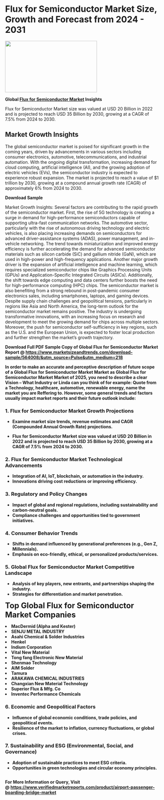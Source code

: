 <H1>Flux for Semiconductor Market Size, Growth and Forecast from 2024 - 2031</H1><img class="aligncenter size-medium wp-image-584254" src="https://thirdeyenews.in/wp-content/uploads/2024/09/Global-Market-Research-300x168.jpeg" alt="" width="300" height="168" /><p><strong>Global&nbsp;<a href="https://www.marketsizeandtrends.com/download-sample/564008/&amp;utm_source=Pulse&amp;utm_medium=218">Flux for Semiconductor Market</a> Insights</strong></p><p>Flux for Semiconductor Market size was valued at USD 20 Billion in 2022 and is projected to reach USD 35 Billion by 2030, growing at a CAGR of 7.5% from 2024 to 2030.</p><p><h2>Market Growth Insights</h2> <p>The global semiconductor market is poised for significant growth in the coming years, driven by advancements in various sectors including consumer electronics, automotive, telecommunications, and industrial automation. With the ongoing digital transformation, increasing demand for cloud computing, artificial intelligence (AI), and the growing adoption of electric vehicles (EVs), the semiconductor industry is expected to experience robust expansion. The market is projected to reach a value of $1 trillion by 2030, growing at a compound annual growth rate (CAGR) of approximately 6% from 2024 to 2030.</p> <p><strong>Download Sample</strong></p> <p>Market Growth Insights: Several factors are contributing to the rapid growth of the semiconductor market. First, the rise of 5G technology is creating a surge in demand for high-performance semiconductors capable of supporting ultra-fast communication networks. The automotive sector, particularly with the rise of autonomous driving technology and electric vehicles, is also placing increasing demands on semiconductors for advanced driver-assistance systems (ADAS), power management, and in-vehicle networking. The trend towards miniaturization and improved energy efficiency is further accelerating the demand for advanced semiconductor materials such as silicon carbide (SiC) and gallium nitride (GaN), which are used in high-power and high-frequency applications. Another major growth driver is the expansion of artificial intelligence and machine learning, which requires specialized semiconductor chips like Graphics Processing Units (GPUs) and Application-Specific Integrated Circuits (ASICs). Additionally, the shift towards edge computing and data centers further boosts the need for high-performance computing (HPC) chips. The semiconductor market is also benefiting from a strong rebound in post-pandemic consumer electronics sales, including smartphones, laptops, and gaming devices. Despite supply chain challenges and geopolitical tensions, particularly in regions like Asia and North America, the long-term outlook for the semiconductor market remains positive. The industry is undergoing transformative innovations, with an increasing focus on research and development to meet the growing demand for chips across multiple sectors. Moreover, the push for semiconductor self-sufficiency in key regions, such as the U.S. and the European Union, is expected to foster local production and further strengthen the market’s growth trajectory. <p><strong></p><p><span class=""><strong>Download Full PDF Sample Copy of Global Flux for Semiconductor Market Report</strong> @ <a href="https://www.marketsizeandtrends.com/download-sample/564008/&amp;utm_source=Pulse&amp;utm_medium=218" target="_blank">https://www.marketsizeandtrends.com/download-sample/564008/&amp;utm_source=Pulse&amp;utm_medium=218</a></span></p><p>In order to make an accurate and perceptive description of future scope of a Global&nbsp;Flux for Semiconductor Market Market as Global&nbsp;Flux for Semiconductor Market Market of 2025, you need to describe a clear Vision &ndash; What Industry or Linda can you think of for example: Quote from a Technology, healthcare, automotive, renewable energy, name the market you are Reffering to. However, some general trends and factors usually impact market reports and their future outlook include:</p><h3>1.&nbsp;<strong>Flux for Semiconductor Market Growth Projections</strong></h3><ul><li>Examine market size trends, revenue estimates and CAGR (Compounded Annual Growth Rate) projections.</li><li><p>Flux for Semiconductor Market size was valued at USD 20 Billion in 2022 and is projected to reach USD 35 Billion by 2030, growing at a CAGR of 7.5% from 2024 to 2030.</p></li></ul><h3>2.&nbsp;<strong>Flux for Semiconductor Market Technological Advancements</strong></h3><ul><li>Integration of AI, IoT, blockchain, or automation in the industry.</li><li>Innovations driving cost reductions or improving efficiency.</li></ul><h3>3.&nbsp;<strong>Regulatory and Policy Changes</strong></h3><ul><li>Impact of global and regional regulations, including sustainability and carbon-neutral goals.</li><li>Compliance challenges and opportunities tied to government initiatives.</li></ul><h3>4.&nbsp;<strong>Consumer Behavior Trends</strong></h3><ul><li>Shifts in demand influenced by generational preferences (e.g., Gen Z, Millennials).</li><li>Emphasis on eco-friendly, ethical, or personalized products/services.</li></ul><h3>5.&nbsp;<strong>Global Flux for Semiconductor Market Competitive Landscape</strong></h3><ul><li>Analysis of key players, new entrants, and partnerships shaping the industry.</li><li>Strategies for differentiation and market penetration.</li></ul><p data-pm-slice="1 1 []"><span style="color: inherit; font-family: inherit; font-size: 25px;">Top Global Flux for Semiconductor Market Companies</span></p><div class="" data-test-id=""><p><li>MacDermid (Alpha and Kester)</li><li> SENJU METAL INDUSTRY</li><li> Asahi Chemical & Solder Industries</li><li> Henkel</li><li> Indium Corporation</li><li> Vital New Material</li><li> Tong fang Electronic New Material</li><li> Shenmao Technology</li><li> AIM Solder</li><li> Tamura</li><li> ARAKAWA CHEMICAL INDUSTRIES</li><li> Changxian New Material Technology</li><li> Superior Flux & Mfg. Co</li><li> Inventec Performance Chemicals</li></p></div><h3>6.&nbsp;<strong>Economic and Geopolitical Factors</strong></h3><ul><li>Influence of global economic conditions, trade policies, and geopolitical events.</li><li>Resilience of the market to inflation, currency fluctuations, or global crises.</li></ul><h3>7.&nbsp;<strong>Sustainability and ESG (Environmental, Social, and Governance)</strong></h3><ul><li>Adoption of sustainable practices to meet ESG criteria.</li><li>Opportunities in green technologies and circular economy principles.</li></ul><h2><strong style="font-size: 14px;">For More Information or Query, Visit @&nbsp;</strong><a style="background-color: #ffffff; font-size: 14px;" href="https://www.marketsizeandtrends.com/report/flux-for-semiconductor-market/" target="_blank">https://www.verifiedmarketreports.com/product/airport-passenger-boarding-bridge-market</a></h2>
